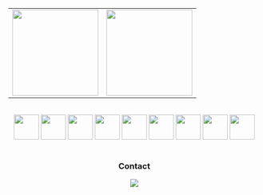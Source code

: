 <table align="center">
  <row>
    <td>
     <!-- Card -->
      <img height='172' src='https://github-readme-stats.vercel.app/api/top-langs/?username=fredcardoso191&layout=compact&theme=radical'>
    </td>
    <td>
      <img height='172' src='https://github-readme-stats.vercel.app/api?username=fredcardoso191&show_icons=true&theme=radical'>
    </td>
  </row>
</table>
<br>
<div align="center">
  <img width=50 src="https://cdn.jsdelivr.net/gh/devicons/devicon/icons/java/java-original-wordmark.svg"/>
  <img width=50 src="https://cdn.jsdelivr.net/gh/devicons/devicon/icons/csharp/csharp-original.svg"/>
  <img width=50 src="https://cdn.jsdelivr.net/gh/devicons/devicon/icons/cplusplus/cplusplus-original.svg"/>
  <img width=50 src="https://cdn.jsdelivr.net/gh/devicons/devicon/icons/nodejs/nodejs-original.svg"/>
  <img width=50 src="https://cdn.jsdelivr.net/gh/devicons/devicon/icons/html5/html5-original.svg"/>
  <img width=50 src="https://cdn.jsdelivr.net/gh/devicons/devicon/icons/css3/css3-original.svg"/>
  <img width=50 src="https://cdn.jsdelivr.net/gh/devicons/devicon/icons/bash/bash-original.svg"/>
  <img width=50 src="https://cdn.jsdelivr.net/gh/devicons/devicon/icons/git/git-original.svg"/>
  <img width=50 src="https://cdn.jsdelivr.net/gh/devicons/devicon/icons/ubuntu/ubuntu-plain.svg"/>
</div>
<br>
<div align="center">
  <h3>Contact</h3>
  <a href="https://www.linkedin.com/in/fredcarddoso/" target="_blank"><img src="https://img.shields.io/badge/-LinkedIn-%230077B5?style=for-the-badge&logo=linkedin&logoColor=white" target="_blank"></a> 
</div>
